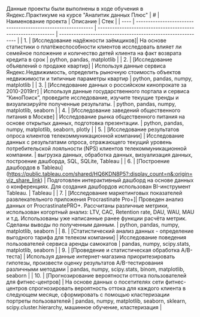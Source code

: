 Данные проекты были выполнены в ходе обучения в Яндекс.Практикуме на курсе "Аналитик данных Плюс"
| #    | Наименование проекта                | Описание                                                     | Стек                                                         |
| ---- | ------------------------------------------------------------ | ------------------------------------------------------------ | ------------------------------------------------------------ |
| 1.   | [Исследование надёжности заёмщиков]| На основе статистики о платёжеспособности клиентов исследовать влияет ли семейное положение и количество детей клиента на факт возврата кредита в срок | python, pandas, matplotlib       |
| 2.   | [Исследование объявлений о продаже квартир] | Используя данные сервиса Яндекс.Недвижимость, определить рыночную стоимость объектов недвижимости и типичные параметры квартир | python, pandas, numpy, matplotlib |
| 3.   | [Исследование данных о российском кинопрокате за 2010-2019гг] | Используя данные государственного портала и сервиса “КиноПоиск”, проведите исследование, изучите текущие тренды и визуализируйте полученные результаты. | python, pandas, numpy, matplotlib, seaborn |
| 4.   | [Исследование заведений общественного питания в Москве] | Исследование рынка общественного питания на основе открытых данных, подготовка презентации. | python, pandas, numpy, matplotlib, seaborn, plotly |
| 5.   | [Исследование результатов опроса клиентов телекоммуникационной компании] | Исследование данных с результатами опроса, отражающего текущий уровень потребительской лояльности (NPS) клиентов телекоммуникационной компании. | выгрузка данных, обработка данных, визуализация данных, построение дашборда, SQL, SQLite, Tableau |
| 6.   | [Построение дашбордов в Tableau] (https://public.tableau.com/shared/HQ6KDN8P5?:display_count=n&:origin=viz_share_link) | Подготовлен интерактивный дашборд на основе данных о конференциях. Для создания дашбордов использован BI-инструмент Tableau. | Tableau |
| 7.   | [Исследование маркетинговых показателей развлекательного приложения Procrastinate Pro+]| Проведен анализ данных от ProcrastinatePRO+. Рассчитаны различные метрики, использован когортный анализ: LTV, CAC, Retention rate, DAU, WAU, MAU и т.д. Использованы уже написанные ранее функции расчёта метрик. Сделаны выводы по полученным данным. | python, pandas, numpy, matplotlib, seaborn |
| 8.   | [Статистический анализ данных - определение выгодного тарифа для телеком компании] | Исследование поведения пользователей сервиса аренды самокатов | pandas, numpy, scipy.stats, matplotlib, seaborn |
| 9.   | [Проведение и статистическая обработка А/В-теста] | Используя данные интернет-магазина приоритезировать гипотезы, произвести оценку результатов A/B-тестирования различными методами | pandas, numpy, scipy.stats, binom, matplotlib, seaborn |
| 10.  | [Прогнозирование вероятности оттока пользователей для фитнес-центров] | На основе данных о посетителях сети фитнес-центров спрогнозировать вероятность оттока для каждого клиента в следующем месяце, сформировать с помощью кластеризации портреты пользователей | pandas, numpy, matplotlib, seaborn, sklearn, scipy.cluster.hierarchy, машинное обучение, кластеризация |
